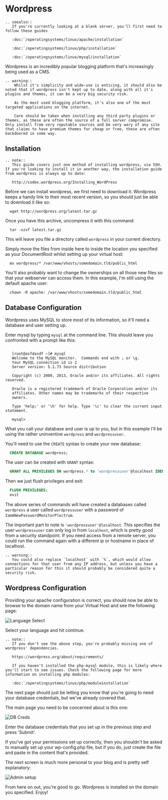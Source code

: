 # Wordpress

```eval_rst
.. seealso::
   If you're currently looking at a blank server, you'll first need to follow these guides

   :doc:`/operatingsystems/linux/apache/installation`

   :doc:`/operatingsystems/linux/php/installation`

   :doc:`/operatingsystems/linux/mysql/installation`
```

Wordpress is an incredibly popular blogging platform that's increasingly being used as a CMS.

```eval_rst
.. warning::
    Whilst it's simplicity and wide-use is enticing, it should also be noted that if wordpress isn't kept up to date, along with all it's plugins and themes, it can be a very big security risk.

    As the most used blogging platform, it's also one of the most targeted applications on the internet.

    Care should be taken when installing any third party plugins or themes, as these are often the source of a full server compromise. Only install from very reputable sources and be very wary of any site that claims to have premium themes for cheap or free, these are often backdoored in some way.
```

## Installation

```eval_rst
.. note::
   This guide covers just one method of installing wordpress, via SSH. If you're looking to install it in another way, the installation guide from wordpress is always up to date:

   http://codex.wordpress.org/Installing_WordPress
```

Before we can install wordpress, we first need to download it. Wordpress keeps a handy link to their most recent version, so you should just be able to download it like so:

```console
  wget http://wordpress.org/latest.tar.gz
```

Once you have this archive, uncompress it with this command:

```console
  tar -xzvf latest.tar.gz
```

This will leave you file a directory called `wordpress` in your current directory.

Simply move the files from inside here to inside the location you specified as your DocumentRoot whilst setting up your virtual host:

```console
  mv wordpress/* /var/www/vhosts/somedomain.tld/public_html
```

You'll also probably want to change the ownerships on all those new files so that your webserver can access them. In this example, I'm still using the default apache user:

```console
  chown -R apache: /var/www/vhosts/somedomain.tld/public_html
```

## Database Configuration

Wordpress uses MySQL to store most of its information, so it'll need a database and user setting up.

Enter mysql by typing `mysql` at the command line. This should leave you confronted with a prompt like this:

```console

   [root@asfdasdf ~]# mysql  
   Welcome to the MySQL monitor.  Commands end with ; or \g.
   Your MySQL connection id is 2
   Server version: 5.1.73 Source distribution

   Copyright (c) 2000, 2013, Oracle and/or its affiliates. All rights reserved.

   Oracle is a registered trademark of Oracle Corporation and/or its
   affiliates. Other names may be trademarks of their respective
   owners.

   Type 'help;' or '\h' for help. Type '\c' to clear the current input statement.

   mysql>
```

What you call your database and user is up to you, but in this example I'll be using the rather uninventive `wordpress` and `wordpressuser`.

You'll need to use the `CREATE` syntax to create your new database:

```sql
  CREATE DATABASE wordpress;
```

The user can be created with `GRANT` syntax:

```sql
  GRANT ALL PRIVILEGES ON wordpress.* to 'wordpressuser'@localhost IDENTIFIED BY 'IamANewPasswordMonitorPlectrum';
```

Then we just flush privileges and exit:

```sql
  FLUSH PRIVILEGES;
  exit
```

The above series of commands will have created a databases called `wordpress` a user called `wordpressuser` with a password of `IamANewPasswordMonitorPlectrum`.

The important part to note is `'wordpressuser'@localhost`. This specifies the user `wordpressuser` can only log in from `localhost`, which is pretty good from a security standpoint. If you need access from a remote server, you could run the command again with a different ip or hostname in place of localhost.

```eval_rst
.. warning::
   You could also replace `localhost` with `%`, which would allow connections for that user from any IP address, but unless you have a particular reason for this it should probably be considered quite a security risk.
```

## Wordpress Configuration

Providing your apache configuration is correct, you should now be able to browse to the domain name from your Virtual Host and see the following page:

![Language Select](files/wordpress1.png)

Select your language and hit continue.

```eval_rst
.. note::
   If you don't see the above step, you're probably missing one of wordpress' dependencies.

   https://wordpress.org/about/requirements/

   If you haven't installed the php-mysql module, this is likely where you'll start to see issues. Check the following page for more information on installing php modules:

   :doc:`/operatingsystems/linux/php/moduleinstallation`
```

The next page should just be letting you know that you're going to need your database credentials, but we've already covered that.

The main page you need to be concerned about is this one:

![DB Creds](files/wordpress2.png)

Enter the database credentials that you set up in the previous step and press 'Submit'.

If you've got your permissions set up correctly, then you shouldn't be asked to manually set up your wp-config.php file, but if you do, just create the file and paste in the content that's provided.

The next screen is much more personal to your blog and is pretty self explanatory:

![Admin setup](files/wordpress3.png)

From here on out, you're good to go. Wordpress is installed on the domain you specified. Enjoy!
